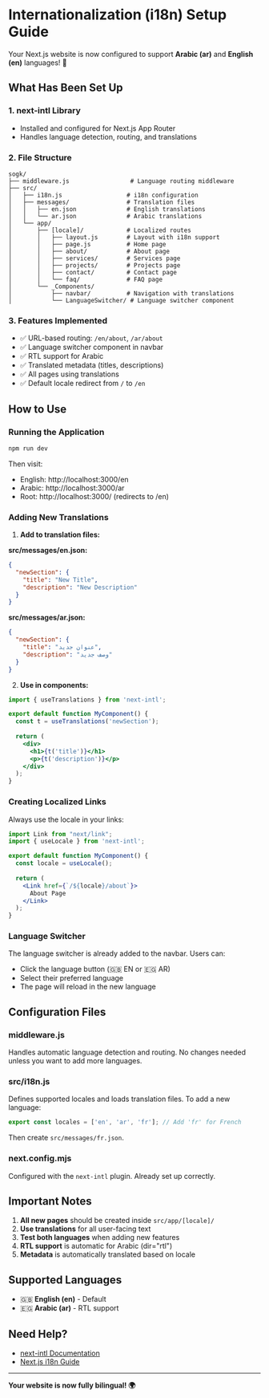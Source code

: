 # Internationalization (i18n) Setup Guide

Your Next.js website is now configured to support **Arabic (ar)** and **English (en)** languages! 🎉

## What Has Been Set Up

### 1. **next-intl Library**
- Installed and configured for Next.js App Router
- Handles language detection, routing, and translations

### 2. **File Structure**
```
sogk/
├── middleware.js                 # Language routing middleware
├── src/
│   ├── i18n.js                  # i18n configuration
│   ├── messages/                # Translation files
│   │   ├── en.json              # English translations
│   │   └── ar.json              # Arabic translations
│   └── app/
│       ├── [locale]/            # Localized routes
│       │   ├── layout.js        # Layout with i18n support
│       │   ├── page.js          # Home page
│       │   ├── about/           # About page
│       │   ├── services/        # Services page
│       │   ├── projects/        # Projects page
│       │   ├── contact/         # Contact page
│       │   └── faq/             # FAQ page
│       └── _Components/
│           ├── navbar/          # Navigation with translations
│           └── LanguageSwitcher/ # Language switcher component
```

### 3. **Features Implemented**
- ✅ URL-based routing: `/en/about`, `/ar/about`
- ✅ Language switcher component in navbar
- ✅ RTL support for Arabic
- ✅ Translated metadata (titles, descriptions)
- ✅ All pages using translations
- ✅ Default locale redirect from `/` to `/en`

## How to Use

### Running the Application
```bash
npm run dev
```

Then visit:
- English: http://localhost:3000/en
- Arabic: http://localhost:3000/ar
- Root: http://localhost:3000/ (redirects to /en)

### Adding New Translations

1. **Add to translation files:**

**src/messages/en.json:**
```json
{
  "newSection": {
    "title": "New Title",
    "description": "New Description"
  }
}
```

**src/messages/ar.json:**
```json
{
  "newSection": {
    "title": "عنوان جديد",
    "description": "وصف جديد"
  }
}
```

2. **Use in components:**
```jsx
import { useTranslations } from 'next-intl';

export default function MyComponent() {
  const t = useTranslations('newSection');
  
  return (
    <div>
      <h1>{t('title')}</h1>
      <p>{t('description')}</p>
    </div>
  );
}
```

### Creating Localized Links

Always use the locale in your links:

```jsx
import Link from "next/link";
import { useLocale } from 'next-intl';

export default function MyComponent() {
  const locale = useLocale();
  
  return (
    <Link href={`/${locale}/about`}>
      About Page
    </Link>
  );
}
```

### Language Switcher

The language switcher is already added to the navbar. Users can:
- Click the language button (🇬🇧 EN or 🇪🇬 AR)
- Select their preferred language
- The page will reload in the new language

## Configuration Files

### middleware.js
Handles automatic language detection and routing. No changes needed unless you want to add more languages.

### src/i18n.js
Defines supported locales and loads translation files. To add a new language:

```javascript
export const locales = ['en', 'ar', 'fr']; // Add 'fr' for French
```

Then create `src/messages/fr.json`.

### next.config.mjs
Configured with the `next-intl` plugin. Already set up correctly.

## Important Notes

1. **All new pages** should be created inside `src/app/[locale]/`
2. **Use translations** for all user-facing text
3. **Test both languages** when adding new features
4. **RTL support** is automatic for Arabic (dir="rtl")
5. **Metadata** is automatically translated based on locale

## Supported Languages

- 🇬🇧 **English (en)** - Default
- 🇪🇬 **Arabic (ar)** - RTL support

## Need Help?

- [next-intl Documentation](https://next-intl-docs.vercel.app/)
- [Next.js i18n Guide](https://nextjs.org/docs/app/building-your-application/routing/internationalization)

---

**Your website is now fully bilingual! 🌍**

